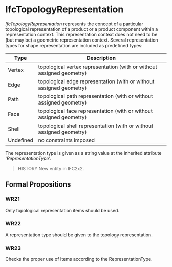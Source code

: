 # IfcTopologyRepresentation

_IfcTopologyRepresentation_ represents the concept of a particular topological representation of a product or a product component within a representation context. This representation context does not need to be (but may be) a geometric representation context. Several representation types for shape representation are included as predefined types:
<!-- end of definition -->
|Type|Description|
|--- |--- |
|Vertex|topological vertex representation (with or without assigned geometry)|
|Edge|topological edge representation (with or without assigned geometry)|
|Path|topological path representation (with or without assigned geometry)|
|Face|topological face representation (with or without assigned geometry)|
|Shell|topological shell representation (with or without assigned geometry)|
|Undefined|no constraints imposed|

The representation type is given as a string value at the inherited attribute '_RepresentationType_'.

> HISTORY  New entity in IFC2x2.

## Formal Propositions

### WR21
Only topological representation items should be used.

### WR22
A representation type should be given to the topology representation.

### WR23
Checks the proper use of Items according to the RepresentationType.
